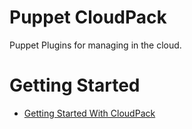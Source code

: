 Puppet CloudPack
==================

Puppet Plugins for managing in the cloud.

Getting Started
===============

 * [Getting Started With CloudPack](http://docs.puppetlabs.com/guides/cloud_pack_getting_started.html)

